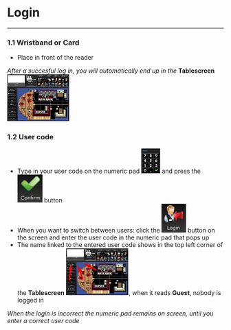 # **Login**    
***
### 1.1 **Wristband or Card**
* Place in front of the reader  

*After a succesful log in, you will automatically end up in the* **Tablescreen** ![tablescreen](pictures/tablescreen.jpg) 
### 1.2 **User code**    
* Type in your user code on the numeric pad ![numericpad](pictures/loginnumericpad.jpg) and press the ![confirmbutton](pictures/confirmbutton.jpg) button
* When you want to switch between users: click the ![loginbutton](pictures/loginbutton.jpg) button on the screen and enter the user code in the numeric pad that pops up
* The name linked to the entered user code shows in the top left corner of the **Tablescreen** ![username](pictures/waiternametablescreen.jpg), when it reads **Guest**, nobody is logged in

*When the login is incorrect the numeric pad remains on screen, until you enter a correct user code* 
